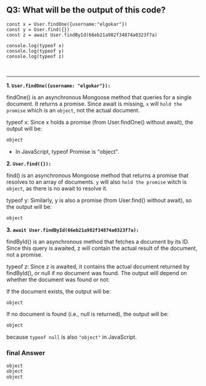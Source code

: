 ## Q3: What will be the output of this code?

```JS
const x = User.findOne({username:"elgokar"})
const y = User.find({})
const z = await User.findById(66eb21a982f34874a0323f7a)

console.log(typeof x)
console.log(typeof y)
console.log(typeof z)
```

<br>

---

**1. `User.findOne({username: "elgokar"}):`**

findOne() is an asynchronous Mongoose method that queries for a single document. It returns a promise.
Since await is missing, `x` will `hold the promise` which is an `object`, not the actual document.

typeof x: Since x holds a promise (from User.findOne() without await), the output will be:

```js
object
```
- In JavaScript, typeof Promise is "object".


**2. `User.find({}):`**

find() is an asynchronous Mongoose method that returns a promise that resolves to an array of documents.
`y` will also `hold the promise` witch is `object`, as there is no await to resolve it.


typeof y: Similarly, y is also a promise (from User.find() without await), so the output will be:
```js
object
```

**3. `await User.findById(66eb21a982f34874a0323f7a):`**

findById() is an asynchronous method that fetches a document by its ID.
Since this query is awaited, z will contain the actual result of the document, not a promise.

typeof z: Since z is awaited, it contains the actual document returned by findById(), or null if no document was found. The output will depend on whether the document was found or not:

If the document exists, the output will be:
```js
object
```
If no document is found (i.e., null is returned), the output will be:
```js
object
```
because `typeof null` is also `"object"` in JavaScript.


### final Answer

```js
object
object
object
```
